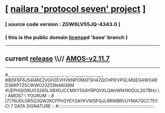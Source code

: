 
# [ [nailara 'protocol seven' project](http://nailara.network/) ]

### [ source code version : ZGW6LV55JQ-4343.0 ]

### ( this is the public domain [license](../license)d 'base' branch )
---
## current [release](https://github.com/nailara-technologies/protocol-7/releases) \\\\// [AMOS-v2.11.7](https://github.com/nailara-technologies/protocol-7/releases/tag/AMOS-v2.11.7)
---

#,,..,.,,,,,,,,..,..,,,,,,..,,,..,.,,,,,,,,..,..,,...,..,,.,,,...,,..,...,,,.,
#IBSF6F6J54I46E2VGH2EVHVKNPOMXFSH4ZQCHPIEVPGLMQEG4WO4BD36KP7Z5CWWO23Z55N46I36M
#\\\|EPHQIORUO3265LXBXOJCCMXY5SAYRPQVXLQAHWNXKIOUL2G7BHJ \ / AMOS7 \ YOURUM ::
#\[7]T6UDLGR5Q3QW2KCFPH3YEYSAYKVWSPQJL6RWBRVUYMA7QCC75YCI 7  DATA SIGNATURE ::
#:::::::::::::::::::::::::::::::::::::::::::::::::::::::::::::::::::::::::::::
